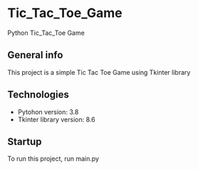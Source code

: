 # Tic_Tac_Toe_Game
Python Tic_Tac_Toe Game

## General info
This project is a simple Tic Tac Toe Game using Tkinter library

## Technologies
* Pytohon version: 3.8
* Tkinter library version: 8.6

## Startup
To run this project, run main.py
